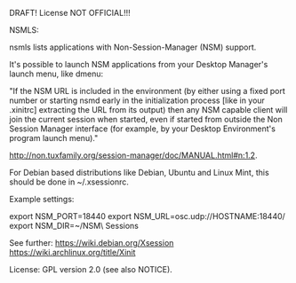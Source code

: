 DRAFT! License NOT OFFICIAL!!!

NSMLS:

nsmls lists applications with Non-Session-Manager (NSM) support.

It's possible to launch NSM applications from your Desktop Manager's launch menu, like dmenu:


"If the NSM URL is included in the environment (by either using a fixed port number or starting nsmd early in the initialization process [like in your .xinitrc] extracting the URL from its output) then any NSM capable client will join the current session when started, even if started from outside the Non Session Manager interface (for example, by your Desktop Environment's program launch menu)."

http://non.tuxfamily.org/session-manager/doc/MANUAL.html#n:1.2.

For Debian based distributions like Debian, Ubuntu and Linux Mint, this should be done in ~/.xsessionrc.

Example settings:

export NSM_PORT=18440
export NSM_URL=osc.udp://HOSTNAME:18440/
export NSM_DIR=~/NSM\ Sessions


See further:
https://wiki.debian.org/Xsession
https://wiki.archlinux.org/title/Xinit

License: GPL version 2.0 (see also NOTICE).
